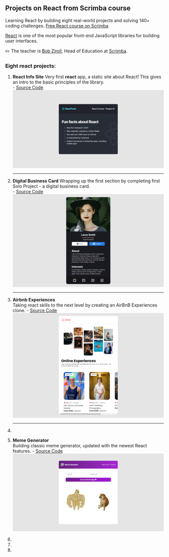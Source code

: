 ## Projects on React from Scrimba course

Learning React by building eight real-world projects and solving 140+ coding challenges.
[Free React course on Scrimba](https://scrimba.com/learn/learnreact)

[React](https://reactjs.org/) is one of the most popular front-end JavaScript libraries for building user interfaces.

✏️ The teacher is [Bob Ziroll](https://twitter.com/bobziroll), Head of Education at [Scrimba](https://scrimba.com/).

### Eight react projects:

1. **React Info Site**
   Very first **react** app, a static site about React! This gives an intro to the basic principles of the library.
   <br />
   \- [Source Code](./react-info-site)
   ![image info](./preview-img/react-info-site.png)

   ***

2. **Digital Business Card**
   Wrapping up the first section by completing first Solo Project - a digital business card.
   <br />
   \- [Source Code](./digital-business-card)
   ![image info](./preview-img/digital-business-card.png)

   ***

3. **Airbnb Experiences**
   <br />
   Taking react skills to the next level by creating an AirBnB Experiences clone.
   \- [Source Code](./airbnb-experiences)
   ![image info](./preview-img/airbnb-experiences.png)

   ***

4.

5. **Meme Generator**
   <br />
   Building classic meme generator, updated with the newest React features.
   \- [Source Code](./meme-generator)
   ![image info](./preview-img/meme-generator.png)
6.
7.
8.
